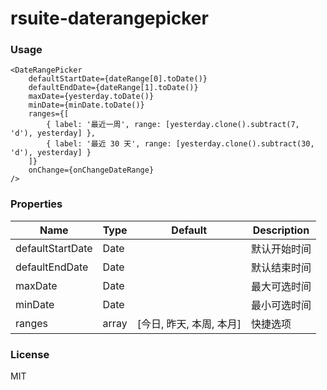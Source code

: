 # rsuite-daterangepicker

### Usage

```
<DateRangePicker
    defaultStartDate={dateRange[0].toDate()}
    defaultEndDate={dateRange[1].toDate()}
    maxDate={yesterday.toDate()}
    minDate={minDate.toDate()}
    ranges={[
        { label: '最近一周', range: [yesterday.clone().subtract(7, 'd'), yesterday] },
        { label: '最近 30 天', range: [yesterday.clone().subtract(30, 'd'), yesterday] }
    ]}
    onChange={onChangeDateRange}
/>
```

### Properties

| Name | Type | Default | Description |
| ---- | ---- | ------- | ----------- |
| defaultStartDate | Date | | 默认开始时间 |
| defaultEndDate | Date | | 默认结束时间 |
| maxDate | Date | | 最大可选时间 |
| minDate | Date | | 最小可选时间 |
| ranges | array | [今日, 昨天, 本周, 本月] | 快捷选项 |


### License

MIT
